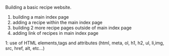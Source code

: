 Building a basic recipe website.

1) building a main index page  
2) adding a recipe within the main index page
3) building 2 more recipe pages outside of main index page
3) adding link of recipes in main index page


1: use of HTML elements,tags and attributes
(html, meta, ol, h1, h2, ul, li,img, src, href, alt, etc...)
